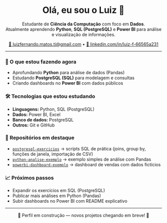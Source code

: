 <h1 align="center">Olá, eu sou o Luiz 👋</h1>

<p align="center">
Estudante de <b>Ciência da Computação</b> com foco em <b>Dados</b>.<br/>
Atualmente aprendendo <b>Python</b>, <b>SQL (PostgreSQL)</b> e <b>Power BI</b> para análise e visualização de informações.
</p>

<p align="center">
  <a href="mailto:luizfernando.matos.ti@gmail.com">📧 luizfernando.matos.ti@gmail.com</a> •
  <a href="https://www.linkedin.com/in/luiz-f-66565a231">💼 linkedin.com/in/luiz-f-66565a231</a>
</p>

---

### 🚀 O que estou fazendo agora
- Aprofundando **Python** para análise de dados (Pandas)
- Estudando **PostgreSQL (SQL)** para modelagem e consultas
- Criando dashboards no **Power BI** com dados públicos

### 🛠️ Tecnologias que estou estudando
- **Linguagens:** Python, SQL (PostgreSQL)  
- **Dados:** Power BI, Excel  
- **Banco de dados:** PostgreSQL  
- **Outros:** Git e GitHub

### 📌 Repositórios em destaque
- [`postgresql-exercicios`](https://github.com/SEUUSUARIO/postgresql-exercicios) → scripts SQL de prática (joins, group by, funções de janela, importação de CSV)  
- [`python-analise-exemplo`](-) → exemplo simples de análise com Pandas  
- [`powerbi-dashboard-exemplo`](-) → dashboard de vendas com dados fictícios  

### 📈 Próximos passos
- Expandir os exercícios em SQL (PostgreSQL)  
- Publicar mais análises em Python (Pandas)  
- Subir dashboards no Power BI com README explicativo

---

<p align="center">
🚧 Perfil em construção — novos projetos chegando em breve! 🚧
</p>
